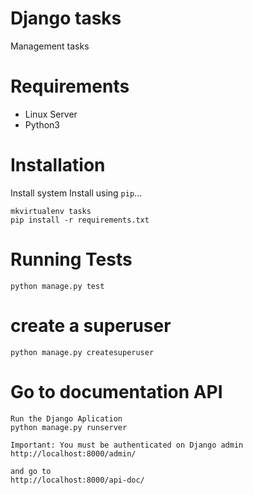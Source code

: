 # Django tasks

Management tasks

# Requirements

* Linux Server
* Python3

# Installation

Install system
Install using `pip`...

    mkvirtualenv tasks
    pip install -r requirements.txt

# Running Tests

    python manage.py test

# create a superuser
    python manage.py createsuperuser

# Go to documentation API
    Run the Django Aplication
    python manage.py runserver

    Important: You must be authenticated on Django admin
    http://localhost:8000/admin/

    and go to
    http://localhost:8000/api-doc/
